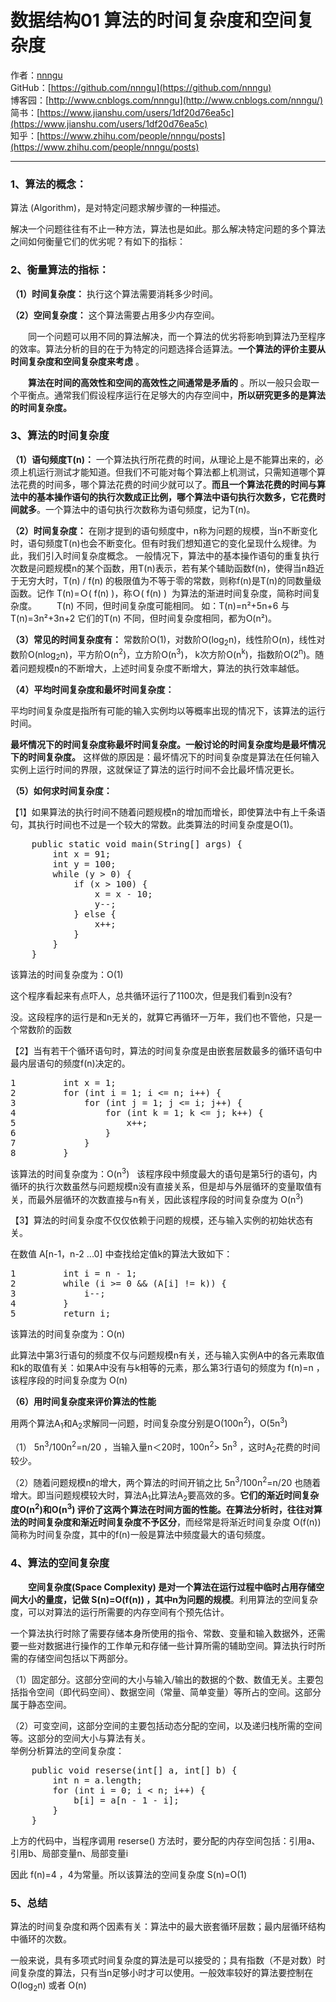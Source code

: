 # 数据结构01 算法的时间复杂度和空间复杂度
作者：[nnngu](https://github.com/nnngu)  
GitHub：[https://github.com/nnngu](https://github.com/nnngu)  
博客园：[http://www.cnblogs.com/nnngu](http://www.cnblogs.com/nnngu/)  
简书：[https://www.jianshu.com/users/1df20d76ea5c](https://www.jianshu.com/users/1df20d76ea5c)  
知乎：[https://www.zhihu.com/people/nnngu/posts](https://www.zhihu.com/people/nnngu/posts)  

---

### **1、算法的概念：**

算法 (Algorithm)，是对特定问题求解步骤的一种描述。

解决一个问题往往有不止一种方法，算法也是如此。那么解决特定问题的多个算法之间如何衡量它们的优劣呢？有如下的指标：

### **2、衡量算法的指标：**

**（1）时间复杂度：** 执行这个算法需要消耗多少时间。  

**（2）空间复杂度：** 这个算法需要占用多少内存空间。  

　　同一个问题可以用不同的算法解决，而一个算法的优劣将影响到算法乃至程序的效率。算法分析的目的在于为特定的问题选择合适算法。**一个算法的评价主要从时间复杂度和空间复杂度来考虑** 。  

　　**算法在时间的高效性和空间的高效性之间通常是矛盾的** 。所以一般只会取一个平衡点。通常我们假设程序运行在足够大的内存空间中，**所以研究更多的是算法的时间复杂度。**  

### 3、算法的时间复杂度

**（1）语句频度T(n)：**  一个算法执行所花费的时间，从理论上是不能算出来的，必须上机运行测试才能知道。但我们不可能对每个算法都上机测试，只需知道哪个算法花费的时间多，哪个算法花费的时间少就可以了。**而且一个算法花费的时间与算法中的基本操作语句的执行次数成正比例，哪个算法中语句执行次数多，它花费时间就多**。一个算法中的语句执行次数称为语句频度，记为T(n)。   　

  **（2）时间复杂度：** 在刚才提到的语句频度中，n称为问题的规模，当n不断变化时，语句频度T(n)也会不断变化。但有时我们想知道它的变化呈现什么规律。为此，我们引入时间复杂度概念。 一般情况下，算法中的基本操作语句的重复执行次数是问题规模n的某个函数，用T(n)表示，若有某个辅助函数f(n)，使得当n趋近于无穷大时，T(n) / f(n) 的极限值为不等于零的常数，则称f(n)是T(n)的同数量级函数。记作 T(n)=Ｏ( f(n) )，称Ｏ( f(n) )  为算法的渐进时间复杂度，简称时间复杂度。 　　T(n) 不同，但时间复杂度可能相同。 如：T(n)=n²+5n+6 与 T(n)=3n²+3n+2 它们的T(n) 不同，但时间复杂度相同，都为O(n²)。    
  
  **（3）常见的时间复杂度有：** 常数阶O(1)，对数阶O(log<sub>2</sub>n)，线性阶O(n)，线性对数阶O(nlog<sub>2</sub>n)，平方阶O(n<sup>2</sup>)，立方阶O(n<sup>3</sup>)， k次方阶O(n<sup>k</sup>)，指数阶O(2<sup>n</sup>)。随着问题规模n的不断增大，上述时间复杂度不断增大，算法的执行效率越低。   

**（4）平均时间复杂度和最坏时间复杂度：**   

平均时间复杂度是指所有可能的输入实例均以等概率出现的情况下，该算法的运行时间。      

**最坏情况下的时间复杂度称最坏时间复杂度。一般讨论的时间复杂度均是最坏情况下的时间复杂度。** 这样做的原因是：最坏情况下的时间复杂度是算法在任何输入实例上运行时间的界限，这就保证了算法的运行时间不会比最坏情况更长。     

**（5）如何求时间复杂度：**  

【1】如果算法的执行时间不随着问题规模n的增加而增长，即使算法中有上千条语句，其执行时间也不过是一个较大的常数。此类算法的时间复杂度是O(1)。  

<pre>    public static void main(String[] args) {
        int x = 91;
        int y = 100;
        while (y > 0) {
            if (x > 100) {
                x = x - 10;
                y--;
            } else {
                x++;
            }
        }
    }</pre>

该算法的时间复杂度为：O(1)   

这个程序看起来有点吓人，总共循环运行了1100次，但是我们看到n没有?  

没。这段程序的运行是和n无关的，就算它再循环一万年，我们也不管他，只是一个常数阶的函数        

【2】当有若干个循环语句时，算法的时间复杂度是由嵌套层数最多的循环语句中最内层语句的频度f(n)决定的。  

<pre>1         int x = 1;
2         for (int i = 1; i <= n; i++) {
3             for (int j = 1; j <= i; j++) {
4                 for (int k = 1; k <= j; k++) {
5                     x++;
6                 }
7             }
8         }</pre>

该算法的时间复杂度为：O(n<sup>3</sup>)   该程序段中频度最大的语句是第5行的语句，内循环的执行次数虽然与问题规模n没有直接关系，但是却与外层循环的变量取值有关，而最外层循环的次数直接与n有关，因此该程序段的时间复杂度为 O(n<sup>3</sup>)     

【3】算法的时间复杂度不仅仅依赖于问题的规模，还与输入实例的初始状态有关。 　　

在数值 A[n-1，n-2 ...0] 中查找给定值k的算法大致如下：      

<pre>1         int i = n - 1;
2         while (i >= 0 && (A[i] != k)) {
3             i--;
4         }
5         return i;</pre>

该算法的时间复杂度为：O(n)  　

此算法中第3行语句的频度不仅与问题规模n有关，还与输入实例A中的各元素取值和k的取值有关：如果A中没有与k相等的元素，那么第3行语句的频度为 f(n)=n ，该程序段的时间复杂度为 O(n)           

**（6）用时间复杂度来评价算法的性能** 　      

用两个算法A<sub>1</sub>和A<sub>2</sub>求解同一问题，时间复杂度分别是O(100n<sup>2</sup>)，O(5n<sup>3</sup>)   

（1） 5n<sup>3</sup>/100n<sup>2</sup>=n/20 ，当输入量n＜20时，100n<sup>2</sup>> 5n<sup>3</sup> ，这时A<sub>2</sub>花费的时间较少。 　　　　   

（2）随着问题规模n的增大，两个算法的时间开销之比 5n<sup>3</sup>/100n<sup>2</sup>=n/20 也随着增大。即当问题规模较大时，算法A<sub>1</sub>比算法A<sub>2</sub>要高效的多。**它们的渐近时间复杂度O(n<sup>2</sup>)和O(n<sup>3</sup>) 评价了这两个算法在时间方面的性能。在算法分析时，往往对算法的时间复杂度和渐近时间复杂度不予区分**，而经常是将渐近时间复杂度 O(f(n)) 简称为时间复杂度，其中的f(n)一般是算法中频度最大的语句频度。   

### 4、算法的空间复杂度　　

　　**空间复杂度(Space Complexity) 是对一个算法在运行过程中临时占用存储空间大小的量度，记做 S(n)=O(f(n)) ，其中n为问题的规模**。利用算法的空间复杂度，可以对算法的运行所需要的内存空间有个预先估计。 
  
  一个算法执行时除了需要存储本身所使用的指令、常数、变量和输入数据外，还需要一些对数据进行操作的工作单元和存储一些计算所需的辅助空间。算法执行时所需的存储空间包括以下两部分。
  
  （1）固定部分。这部分空间的大小与输入/输出的数据的个数、数值无关。主要包括指令空间（即代码空间）、数据空间（常量、简单变量）等所占的空间。这部分属于静态空间。
  
  （2）可变空间，这部分空间的主要包括动态分配的空间，以及递归栈所需的空间等。这部分的空间大小与算法有关。  
举例分析算法的空间复杂度：  

<pre>    public void reserse(int[] a, int[] b) {
        int n = a.length;
        for (int i = 0; i < n; i++) {
            b[i] = a[n - 1 - i];
        }
    }</pre>

上方的代码中，当程序调用 reserse() 方法时，要分配的内存空间包括：引用a、引用b、局部变量n、局部变量i     

因此 f(n)=4 ，4为常量。所以该算法的空间复杂度 S(n)=O(1)    

### 5、总结

算法的时间复杂度和两个因素有关：算法中的最大嵌套循环层数；最内层循环结构中循环的次数。     

一般来说，具有多项式时间复杂度的算法是可以接受的；具有指数（不是对数）时间复杂度的算法，只有当n足够小时才可以使用。一般效率较好的算法要控制在O(log<sub>2</sub>n) 或者 O(n)    




